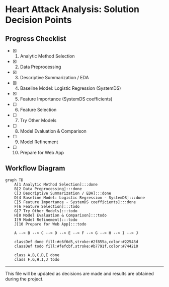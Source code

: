 # Heart Attack Analysis: Solution Decision Points

## Progress Checklist

- [x] 1. Analytic Method Selection
- [x] 2. Data Preprocessing
- [x] 3. Descriptive Summarization / EDA
- [x] 4. Baseline Model: Logistic Regression (SystemDS)
- [x] 5. Feature Importance (SystemDS coefficients)
- [ ] 6. Feature Selection
- [ ] 7. Try Other Models
- [ ] 8. Model Evaluation & Comparison
- [ ] 9. Model Refinement
- [ ] 10. Prepare for Web App

## Workflow Diagram

```mermaid
graph TD
    A[1 Analytic Method Selection]:::done
    B[2 Data Preprocessing]:::done
    C[3 Descriptive Summarization / EDA]:::done
    D[4 Baseline Model: Logistic Regression - SystemDS]:::done
    E[5 Feature Importance - SystemDS coefficients]:::done
    F[6 Feature Selection]:::todo
    G[7 Try Other Models]:::todo
    H[8 Model Evaluation & Comparison]:::todo
    I[9 Model Refinement]:::todo
    J[10 Prepare for Web App]:::todo

    A --> B --> C --> D --> E --> F --> G --> H --> I --> J

    classDef done fill:#c6f6d5,stroke:#2f855a,color:#22543d
    classDef todo fill:#fefcbf,stroke:#b7791f,color:#744210

    class A,B,C,D,E done
    class F,G,H,I,J todo
```

---

This file will be updated as decisions are made and results are obtained during the project.
